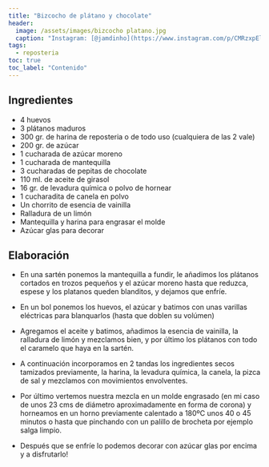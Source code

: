 ```yaml
---
title: "Bizcocho de plátano y chocolate"
header:
  image: /assets/images/bizcocho platano.jpg
  caption: "Instagram: [@jamdinho](https://www.instagram.com/p/CMRzxpElVXq/)"
tags:
  - reposteria
toc: true
toc_label: "Contenido"
---
```



## Ingredientes

- 4 huevos
- 3 plátanos maduros
- 300 gr. de harina de reposteria o de todo uso (cualquiera de las 2 vale)
- 200 gr. de azúcar
- 1 cucharada de azúcar moreno
- 1 cucharada de mantequilla
- 3 cucharadas de pepitas de chocolate
- 110 ml. de aceite de girasol
- 16 gr. de levadura química o polvo de hornear
- 1 cucharadita de canela en polvo
- Un chorrito de esencia de vainilla
- Ralladura de un limón
- Mantequilla y harina para engrasar el molde
- Azúcar glas para decorar


## Elaboración

- En una sartén ponemos la mantequilla a fundir, le añadimos los plátanos cortados en trozos pequeños y el azúcar moreno hasta que reduzca, espese y los platanos queden blanditos, y dejamos que enfríe.

- En un bol ponemos los huevos, el azúcar y batimos con unas varillas eléctricas para blanquarlos (hasta que doblen su volúmen)

- Agregamos el aceite y batimos, añadimos la esencia de vainilla, la ralladura de limón y mezclamos bien, y por último los plátanos con todo el caramelo que haya en la sartén.

- A continuación incorporamos en 2 tandas los ingredientes secos tamizados previamente, la harina, la levadura química, la canela, la pizca de sal y mezclamos con movimientos envolventes.

- Por último vertemos nuestra mezcla en un molde engrasado (en mi caso de unos 23 cms de diámetro aproximadamente en forma de corona) y horneamos en un horno previamente calentado a 180ºC unos 40 o 45 minutos o hasta que pinchando con un palillo de brocheta por ejemplo salga limpio.

- Después que se enfríe lo podemos decorar con azúcar glas por encima y a disfrutarlo!
